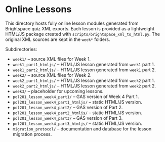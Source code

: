 # Online Lessons

This directory hosts fully online lesson modules generated from Brightspace quiz XML exports. Each lesson is provided as a lightweight HTML/JS package created with `scripts/brightspace_xml_to_html.py`. The original XML sources are kept in the `week*` folders.

Subdirectories:

- `week1/` – source XML files for Week 1.
- `week1_part1_htmljs/` – HTML/JS lesson generated from `week1` part 1.
- `week1_part2_htmljs/` – HTML/JS lesson generated from `week1` part 2.
- `week2/` – source XML files for Week 2.
- `week2_part1_htmljs/` – HTML/JS lesson generated from `week2` part 1.
- `week2_part2_htmljs/` – HTML/JS lesson generated from `week2` part 2.
- `week3/` – placeholder for upcoming lessons.
- `pol201_lesson_week4_part1/` – GAS version of Week 4 Part 1.
- `pol201_lesson_week4_part1_htmljs/` – static HTML/JS version.
- `pol201_lesson_week4_part2/` – GAS version of Part 2.
- `pol201_lesson_week4_part2_htmljs/` – static HTML/JS version.
- `pol201_lesson_week4_part3/` – GAS version of Part 3.
- `pol201_lesson_week4_part3_htmljs/` – static HTML/JS version.
- `migration_protocol/` – documentation and database for the lesson migration process.
